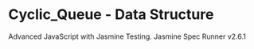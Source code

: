 # Cyclic_Queue - Data Structure

Advanced JavaScript with Jasmine Testing.
Jasmine Spec Runner v2.6.1
